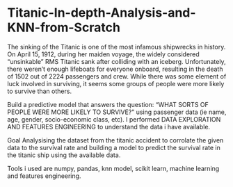 # Titanic-In-depth-Analysis-and-KNN-from-Scratch
The sinking of the Titanic is one of the most infamous shipwrecks in history.
On April 15, 1912, during her maiden voyage, the widely considered “unsinkable” RMS Titanic sank after colliding with an iceberg. Unfortunately, there weren’t enough lifeboats for everyone onboard, resulting in the death of 1502 out of 2224 passengers and crew.
While there was some element of luck involved in surviving, it seems some groups of people were more likely to survive than others.

Build a predictive model that answers the question: “WHAT SORTS OF PEOPLE WERE MORE LIKELY TO SURVIVE?” using passenger data (ie name, age, gender, socio-economic class, etc).
I performed DATA EXPLORATION AND FEATURES ENGINEERING to understand the data i have available.

Goal
Analysising the dataset from the titanic accident to corrolate the given data to the survival rate and 
building a model to predict the survival rate in the titanic ship using the available data.

Tools i used are numpy, pandas, knn model, scikit learn, machine learning and features engineering.

